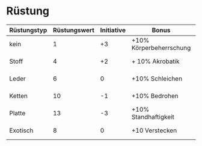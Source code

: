 # Rüstung

| Rüstungstyp | Rüstungswert | Initiative | Bonus                   | Malus                |
| ----------- | ------------ | ---------- | ----------------------- | -------------------- |
| kein        | 1            | +3         | +10% Körperbeherrschung | -10% Bedrohen        |
| Stoff       | 4            | +2         | + 10% Akrobatik         | -10% Überleben       |
| Leder       | 6            | 0          | +10% Schleichen         | -10% Standhaftigkeit |
| Ketten      | 10           | -1         | +10% Bedrohen           | -10% Schleichen      |
| Platte      | 13           | -3         | +10% Standhaftigkeit    | -10% Schleichen      |
| Exotisch    | 8            | 0          | +10 Verstecken          | -10% Standhaftigkeit |

